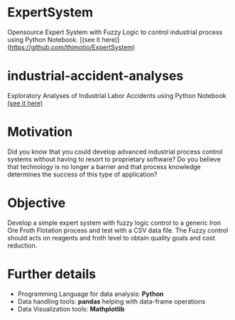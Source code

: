 # ExpertSystem
Opensource Expert System  with Fuzzy Logic to control industrial process using Python Notebook. [(see it here)]
(https://github.com/thimotio/ExpertSystem)

# industrial-accident-analyses
Exploratory Analyses of Industrial Labor Accidents using Python Notebook [(see it here)](http://nbviewer.jupyter.org/github/ihmstefanini/industrial-accident-analyses/blob/master/IHMStefanini_Exploratory_Analyses_Industrial_Labor_Accidents.ipynb)


# Motivation
Did you know that you could develop advanced industrial process control systems without having to resort to proprietary software?
Do you believe that technology is no longer a barrier and that process knowledge determines the success of this type of application?


# Objective
Develop a simple expert system with fuzzy logic control to a generic Iron Ore Froth Flotation process and test with a CSV data file.
The Fuzzy control should acts on reagents and froth level to obtain quality goals and cost reduction.


# Further details
 - Programming Language for data analysis: **Python**
 - Data handling tools: **pandas** helping with data-frame operations
 - Data Visualization tools: **Mathplotlib**

